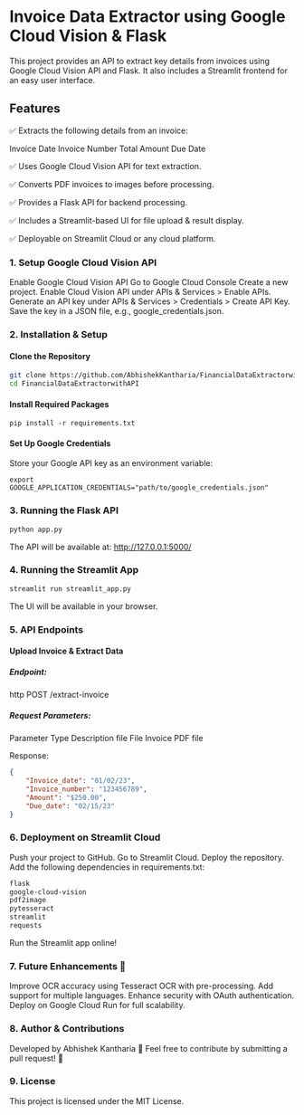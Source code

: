 # Invoice Data Extractor using Google Cloud Vision & Flask

This project provides an API to extract key details from invoices using Google Cloud Vision API and Flask. It also includes a Streamlit frontend for an easy user interface.

## Features

✅ Extracts the following details from an invoice:

Invoice Date
Invoice Number
Total Amount
Due Date

✅ Uses Google Cloud Vision API for text extraction.

✅ Converts PDF invoices to images before processing.

✅ Provides a Flask API for backend processing.

✅ Includes a Streamlit-based UI for file upload & result display.

✅ Deployable on Streamlit Cloud or any cloud platform.

### 1. Setup Google Cloud Vision API

Enable Google Cloud Vision API
Go to Google Cloud Console
Create a new project.
Enable Cloud Vision API under APIs & Services > Enable APIs.
Generate an API key under APIs & Services > Credentials > Create API Key.
Save the key in a JSON file, e.g., google_credentials.json.

### 2. Installation & Setup

#### Clone the Repository

```bash
git clone https://github.com/AbhishekKantharia/FinancialDataExtractorwithAPI.git  
cd FinancialDataExtractorwithAPI  
```

#### Install Required Packages

```
pip install -r requirements.txt
```

#### Set Up Google Credentials

Store your Google API key as an environment variable:

```env
export GOOGLE_APPLICATION_CREDENTIALS="path/to/google_credentials.json"
```

### 3. Running the Flask API

```bash
python app.py  
```

The API will be available at: http://127.0.0.1:5000/

### 4. Running the Streamlit App

```bash
streamlit run streamlit_app.py  
```

The UI will be available in your browser.

### 5. API Endpoints

#### Upload Invoice & Extract Data

##### Endpoint:

http POST /extract-invoice

##### Request Parameters:

Parameter	Type	Description
file	File	Invoice PDF file

Response:

```json
{
    "Invoice_date": "01/02/23",
    "Invoice_number": "123456789",
    "Amount": "$250.00",
    "Due_date": "02/15/23"
}
```

### 6. Deployment on Streamlit Cloud

Push your project to GitHub.
Go to Streamlit Cloud.
Deploy the repository.
Add the following dependencies in requirements.txt:

```txt
flask  
google-cloud-vision  
pdf2image  
pytesseract  
streamlit  
requests  
```

Run the Streamlit app online!

### 7. Future Enhancements 🚀

Improve OCR accuracy using Tesseract OCR with pre-processing.
Add support for multiple languages.
Enhance security with OAuth authentication.
Deploy on Google Cloud Run for full scalability.

### 8. Author & Contributions

Developed by Abhishek Kantharia 🎯
Feel free to contribute by submitting a pull request! 🤝

### 9. License

This project is licensed under the MIT License.
